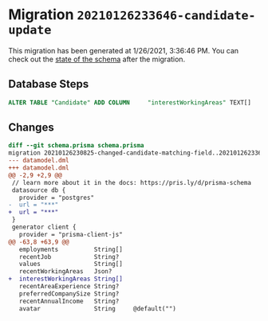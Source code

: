 # Migration `20210126233646-candidate-update`

This migration has been generated at 1/26/2021, 3:36:46 PM.
You can check out the [state of the schema](./schema.prisma) after the migration.

## Database Steps

```sql
ALTER TABLE "Candidate" ADD COLUMN     "interestWorkingAreas" TEXT[]
```

## Changes

```diff
diff --git schema.prisma schema.prisma
migration 20210126230825-changed-candidate-matching-field..20210126233646-candidate-update
--- datamodel.dml
+++ datamodel.dml
@@ -2,9 +2,9 @@
 // learn more about it in the docs: https://pris.ly/d/prisma-schema
 datasource db {
   provider = "postgres"
-  url = "***"
+  url = "***"
 }
 generator client {
   provider = "prisma-client-js"
@@ -63,8 +63,9 @@
   employments          String[]
   recentJob            String?
   values               String[]
   recentWorkingAreas   Json?
+  interestWorkingAreas String[]
   recentAreaExperience String?
   preferredCompanySize String?
   recentAnnualIncome   String?
   avatar               String     @default("")
```


